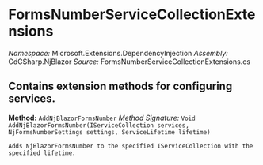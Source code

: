 # FormsNumberServiceCollectionExtensions

*Namespace:* Microsoft.Extensions.DependencyInjection
*Assembly:* CdCSharp.NjBlazor
*Source:* FormsNumberServiceCollectionExtensions.cs


Contains extension methods for configuring services.
---

**Method:** `AddNjBlazorFormsNumber`
*Method Signature:* `Void AddNjBlazorFormsNumber(IServiceCollection services, NjFormsNumberSettings settings, ServiceLifetime lifetime)`


    Adds NjBlazorFormsNumber to the specified IServiceCollection with the specified lifetime.
    


